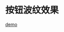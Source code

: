 <link href="./css/clickbtn.css">

# 按钮波纹效果
[demo]('../html/index.html' '例子')

<script src="./js/clickbtn.js"></script>